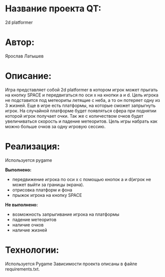 # Название проекта QT:
2d platformer
# Автор:
Ярослав Латышев
# Описание:
Игра представляет собой 2d platformer в котором игрок может прыгать на кнопку SPACE и передвигаться по оси x на кнопки
a и d. Цель игрока не подставится под метеориты летящие с неба, а то он потеряет одну из 3 жизней. Еще в игре есть
платформы, на которые сможет запрыгнуть игрок. На случайной платформе будет появляться сфера при поднятии которой
игрок получает очки. Так же с количеством очков будет увеличиваться скорость и падение метеоритов. Цель игры набрать 
как можно больше очков за одну игровую сессию.

# Реализация:
Используется pygame

**Выполнено:**

+ передвижение игрока по оси x с помощью кнопок a и d(игрок не может выйти за границы экрана).
+ отрисовка платформ и фона
+ прыжок игрока на кнопку SPACE

**Не выполнено:**
- возможность запрыгивание игрока на платформы
- падение метеоритов
- наличие очков
- наличие жизней

# Технологии:
Используется Pygame
Зависимости проекта описаны в файле requirements.txt.
